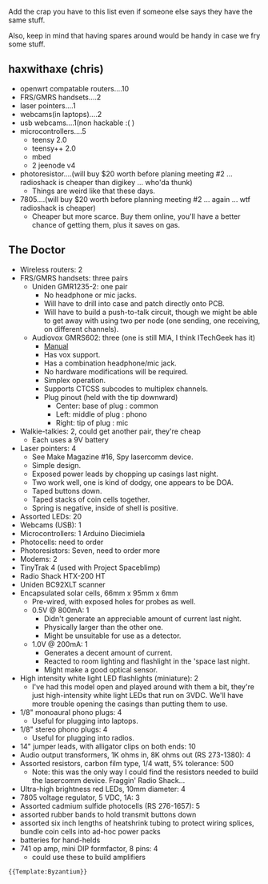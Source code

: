 Add the crap you have to this list even if someone else says they have
the same stuff.

Also, keep in mind that having spares around would be handy in case we
fry some stuff.

## haxwithaxe (chris)

-   openwrt compatable routers....10
-   FRS/GMRS handsets....2
-   laser pointers....1
-   webcams(in laptops)....2
-   usb webcams....1(non hackable :( )
-   microcontrollers....5
    -   teensy 2.0
    -   teensy++ 2.0
    -   mbed
    -   2 jeenode v4
-   photoresistor....(will buy \$20 worth before planing meeting #2 ...
    radioshack is cheaper than digikey ... who'da thunk)
    -   Things are weird like that these days.
-   7805....(will buy \$20 worth before planning meeting #2 ... again
    ... wtf radioshack is cheaper)
    -   Cheaper but more scarce. Buy them online, you'll have a better
        chance of getting them, plus it saves on gas.

## The Doctor

-   Wireless routers: 2
-   FRS/GMRS handsets: three pairs
    -   Uniden GMR1235-2: one pair
        -   No headphone or mic jacks.
        -   Will have to drill into case and patch directly onto PCB.
        -   Will have to build a push-to-talk circuit, though we might
            be able to get away with using two per node (one sending,
            one receiving, on different channels).
    -   Audiovox GMRS602: three (one is still MIA, I think ITechGeek has
        it)
        -   [Manual](http://audiovox2.info/docs/common/GMRS602CH/GMRS602CH_OM.pdf)
        -   Has vox support.
        -   Has a combination headphone/mic jack.
        -   No hardware modifications will be required.
        -   Simplex operation.
        -   Supports CTCSS subcodes to multiplex channels.
        -   Plug pinout (held with the tip downward)
            -   Center: base of plug : common
            -   Left: middle of plug : phono
            -   Right: tip of plug : mic
-   Walkie-talkies: 2, could get another pair, they're cheap
    -   Each uses a 9V battery
-   Laser pointers: 4
    -   See Make Magazine #16, Spy lasercomm device.
    -   Simple design.
    -   Exposed power leads by chopping up casings last night.
    -   Two work well, one is kind of dodgy, one appears to be DOA.
    -   Taped buttons down.
    -   Taped stacks of coin cells together.
    -   Spring is negative, inside of shell is positive.
-   Assorted LEDs: 20
-   Webcams (USB): 1
-   Microcontrollers: 1 Arduino Diecimiela
-   Photocells: need to order
-   Photoresistors: Seven, need to order more
-   Modems: 2
-   TinyTrak 4 (used with Project Spaceblimp)
-   Radio Shack HTX-200 HT
-   Uniden BC92XLT scanner
-   Encapsulated solar cells, 66mm x 95mm x 6mm
    -   Pre-wired, with exposed holes for probes as well.
    -   0.5V @ 800mA: 1
        -   Didn't generate an appreciable amount of current last night.
        -   Physically larger than the other one.
        -   Might be unsuitable for use as a detector.
    -   1.0V @ 200mA: 1
        -   Generates a decent amount of current.
        -   Reacted to room lighting and flashlight in the 'space last
            night.
        -   Might make a good optical sensor.
-   High intensity white light LED flashlights (miniature): 2
    -   I've had this model open and played around with them a bit,
        they're just high-intensity white light LEDs that run on 3VDC.
        We'll have more trouble opening the casings than putting them to
        use.
-   1/8" monoaural phono plugs: 4
    -   Useful for plugging into laptops.
-   1/8" stereo phono plugs: 4
    -   Useful for plugging into radios.
-   14" jumper leads, with alligator clips on both ends: 10
-   Audio output transformers, 1K ohms in, 8K ohms out (RS 273-1380): 4
-   Assorted resistors, carbon film type, 1/4 watt, 5% tolerance: 500
    -   Note: this was the only way I could find the resistors needed to
        build the lasercomm device. Fraggin' Radio Shack...
-   Ultra-high brightness red LEDs, 10mm diameter: 4
-   7805 voltage regulator, 5 VDC, 1A: 3
-   Assorted cadmium sulfide photocells (RS 276-1657): 5
-   assorted rubber bands to hold transmit buttons down
-   assorted six inch lengths of heatshrink tubing to protect wiring
    splices, bundle coin cells into ad-hoc power packs
-   batteries for hand-helds
-   741 op amp, mini DIP formfactor, 8 pins: 4
    -   could use these to build amplifiers

```{=mediawiki}
{{Template:Byzantium}}
```
